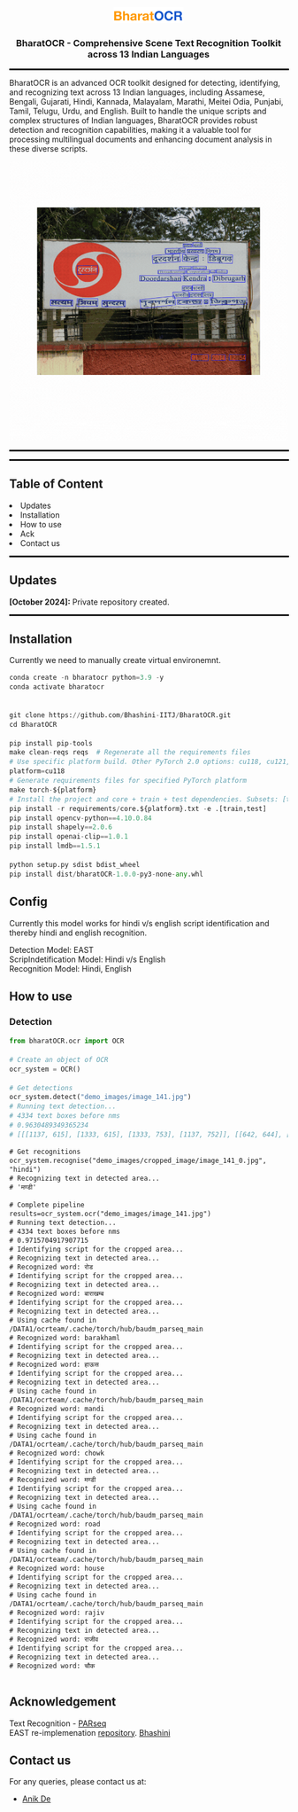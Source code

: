 <p align="center">
  <img src="./static/pics/bharatOCR.png" alt="BharatOCR Logo" width="25%">
  <h3 align="center">
 BharatOCR - Comprehensive Scene Text Recognition Toolkit </br> across 13 Indian Languages
  </h3>
</p>
<hr style="width: 100%; border: 1px solid #000;">

BharatOCR is an advanced OCR toolkit designed for detecting, identifying, and recognizing text across 13 Indian languages, including Assamese, Bengali, Gujarati, Hindi, Kannada, Malayalam, Marathi, Meitei Odia, Punjabi, Tamil, Telugu, Urdu, and English. Built to handle the unique scripts and complex structures of Indian languages, BharatOCR provides robust detection and recognition capabilities, making it a valuable tool for processing multilingual documents and enhancing document analysis in these diverse scripts.

![](contents/bharatocr.gif)
<hr style="width: 100%; border: 1px solid #000;">

<hr style="width: 100%; border: 1px solid #000;">

## Table of Content
<li>Updates</li>
<li>Installation</li>
<li>How to use</li>
<li>Ack</li>
<li>Contact us</li>

<hr style="width: 100%; border: 1px solid #000;">


## Updates
<b>[October 2024]:</b> Private repository created. 
<hr style="width: 100%; border: 1px solid #000;">

## Installation
Currently we need to manually create virtual environemnt.
```python
conda create -n bharatocr python=3.9 -y
conda activate bharatocr


git clone https://github.com/Bhashini-IITJ/BharatOCR.git
cd BharatOCR

pip install pip-tools
make clean-reqs reqs  # Regenerate all the requirements files
# Use specific platform build. Other PyTorch 2.0 options: cu118, cu121, rocm5.7
platform=cu118
# Generate requirements files for specified PyTorch platform
make torch-${platform}
# Install the project and core + train + test dependencies. Subsets: [train,test,bench,tune]
pip install -r requirements/core.${platform}.txt -e .[train,test]
pip install opencv-python==4.10.0.84
pip install shapely==2.0.6
pip install openai-clip==1.0.1
pip install lmdb==1.5.1

python setup.py sdist bdist_wheel
pip install dist/bharatOCR-1.0.0-py3-none-any.whl
```

## Config
Currently this model works for hindi v/s english script identification and thereby hindi and english recognition.

Detection Model: EAST\
ScripIndetification Model: Hindi v/s English\
Recognition Model: Hindi, English 

## How to use
### Detection

```python
from bharatOCR.ocr import OCR

# Create an object of OCR
ocr_system = OCR()

# Get detections
ocr_system.detect("demo_images/image_141.jpg")
# Running text detection...
# 4334 text boxes before nms
# 0.9630489349365234
# [[[1137, 615], [1333, 615], [1333, 753], [1137, 752]], [[642, 644], [1040, 645], [1039, 753], [642, 752]], [[647, 833], [1034, 834], [1034, 945], [646, 944]], [[1567, 709], [1720, 709], [1720, 777], [1567, 777]], [[1412, 826], [1567, 826], [1566, 886], [1412, 886]], [[305, 800], [453, 800], [453, 855], [305, 854]], [[1419, 686], [1549, 686], [1549, 770], [1419, 770]], [[1124, 843], [1336, 844], [1336, 949], [1124, 948]], [[1571, 831], [1729, 831], [1729, 891], [1571, 891]], [[196, 796], [301, 796], [301, 861], [196, 860]], [[211, 677], [336, 677], [336, 747], [211, 747]], [[350, 679], [447, 679], [447, 749], [350, 749]]]
```


```
# Get recognitions
ocr_system.recognise("demo_images/cropped_image/image_141_0.jpg", "hindi")
# Recognizing text in detected area...
# 'मण्डी'

# Complete pipeline
results=ocr_system.ocr("demo_images/image_141.jpg")
# Running text detection...
# 4334 text boxes before nms
# 0.9715704917907715
# Identifying script for the cropped area...
# Recognizing text in detected area...
# Recognized word: रोड
# Identifying script for the cropped area...
# Recognizing text in detected area...
# Recognized word: बाराखम्ब
# Identifying script for the cropped area...
# Recognizing text in detected area...
# Using cache found in /DATA1/ocrteam/.cache/torch/hub/baudm_parseq_main
# Recognized word: barakhaml
# Identifying script for the cropped area...
# Recognizing text in detected area...
# Recognized word: हाऊस
# Identifying script for the cropped area...
# Recognizing text in detected area...
# Using cache found in /DATA1/ocrteam/.cache/torch/hub/baudm_parseq_main
# Recognized word: mandi
# Identifying script for the cropped area...
# Recognizing text in detected area...
# Using cache found in /DATA1/ocrteam/.cache/torch/hub/baudm_parseq_main
# Recognized word: chowk
# Identifying script for the cropped area...
# Recognizing text in detected area...
# Recognized word: मण्डी
# Identifying script for the cropped area...
# Recognizing text in detected area...
# Using cache found in /DATA1/ocrteam/.cache/torch/hub/baudm_parseq_main
# Recognized word: road
# Identifying script for the cropped area...
# Recognizing text in detected area...
# Using cache found in /DATA1/ocrteam/.cache/torch/hub/baudm_parseq_main
# Recognized word: house
# Identifying script for the cropped area...
# Recognizing text in detected area...
# Using cache found in /DATA1/ocrteam/.cache/torch/hub/baudm_parseq_main
# Recognized word: rajiv
# Identifying script for the cropped area...
# Recognizing text in detected area...
# Recognized word: राजीव
# Identifying script for the cropped area...
# Recognizing text in detected area...
# Recognized word: चौक


```

<!-- ## Training -->

## Acknowledgement 

Text Recognition - [PARseq](https://github.com/baudm/parseq)\
EAST re-implemenation [repository](https://github.com/foamliu/EAST).
[Bhashini](https://bhashini.gov.in/)
## Contact us
For any queries, please contact us at:
- [Anik De](mailto:anekde@gmail.com)

